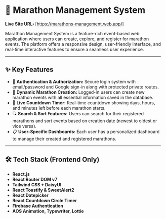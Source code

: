 # 🏃 Marathon Management System

**Live Site URL:** [https://marathons-management.web.app/]

Marathon Management System is a feature-rich event-based web application where users can create, explore, and register for marathon events. The platform offers a responsive design, user-friendly interface, and real-time interactive features to ensure a seamless user experience.

---

## ✨ Key Features

- 🔐 **Authentication & Authorization:** Secure login system with email/password and Google sign-in along with protected private routes.
- 🏁 **Dynamic Marathon Creation:** Logged-in users can create new marathon events with all essential information saved in the database.
- 📅 **Live Countdown Timer:** Real-time countdown showing days, hours, and minutes left before each marathon starts.
- 🔍 **Search & Sort Features:** Users can search for their registered marathons and sort events based on creation date (newest to oldest or vice versa).
- 📋 **User-Specific Dashboards:** Each user has a personalized dashboard to manage their created and registered marathons.

---

## 🛠 Tech Stack (Frontend Only)

- **React.js**  
- **React Router DOM v7**  
- **Tailwind CSS + DaisyUI**  
- **React Toastify & SweetAlert2**  
- **React Datepicker**  
- **React Countdown Circle Timer**  
- **Firebase Authentication**  
- **AOS Animation, Typewriter, Lottie**

